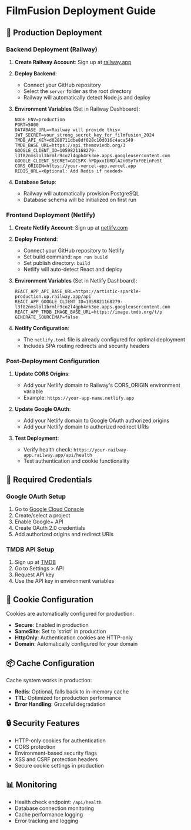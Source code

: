 # FilmFusion Deployment Guide

## 🚀 Production Deployment

### Backend Deployment (Railway)

1. **Create Railway Account**: Sign up at [railway.app](https://railway.app)

2. **Deploy Backend**:
   - Connect your GitHub repository
   - Select the `server` folder as the root directory
   - Railway will automatically detect Node.js and deploy

3. **Environment Variables** (Set in Railway Dashboard):
   ```
   NODE_ENV=production
   PORT=5000
   DATABASE_URL=<Railway will provide this>
   JWT_SECRET=your_strong_secret_key_for_filmfusion_2024
   TMDB_API_KEY=d0288711dbe8df028c10d016c4aca549
   TMDB_BASE_URL=https://api.themoviedb.org/3
   GOOGLE_CLIENT_ID=1059821168279-l3f82nmslol1brmlr9co2l4gph4rk3oe.apps.googleusercontent.com
   GOOGLE_CLIENT_SECRET=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
   CORS_ORIGIN=https://your-vercel-app.vercel.app
   REDIS_URL=<Optional: Add Redis if needed>
   ```

4. **Database Setup**:
   - Railway will automatically provision PostgreSQL
   - Database schema will be initialized on first run

### Frontend Deployment (Netlify)

1. **Create Netlify Account**: Sign up at [netlify.com](https://netlify.com)

2. **Deploy Frontend**:
   - Connect your GitHub repository to Netlify
   - Set build command: `npm run build`
   - Set publish directory: `build`
   - Netlify will auto-detect React and deploy

3. **Environment Variables** (Set in Netlify Dashboard):
   ```
   REACT_APP_API_BASE_URL=https://artistic-sparkle-production.up.railway.app/api
   REACT_APP_GOOGLE_CLIENT_ID=1059821168279-l3f82nmslol1brmlr9co2l4gph4rk3oe.apps.googleusercontent.com
   REACT_APP_TMDB_IMAGE_BASE_URL=https://image.tmdb.org/t/p
   GENERATE_SOURCEMAP=false
   ```

4. **Netlify Configuration**:
   - The `netlify.toml` file is already configured for optimal deployment
   - Includes SPA routing redirects and security headers

### Post-Deployment Configuration

1. **Update CORS Origins**:
   - Add your Netlify domain to Railway's CORS_ORIGIN environment variable
   - Example: `https://your-app-name.netlify.app`

2. **Update Google OAuth**:
   - Add your Netlify domain to Google OAuth authorized origins
   - Add your Netlify domain to authorized redirect URIs

3. **Test Deployment**:
   - Verify health check: `https://your-railway-app.railway.app/api/health`
   - Test authentication and cookie functionality

## 🔧 Required Credentials

### Google OAuth Setup
1. Go to [Google Cloud Console](https://console.cloud.google.com/)
2. Create/select a project
3. Enable Google+ API
4. Create OAuth 2.0 credentials
5. Add authorized origins and redirect URIs

### TMDB API Setup
1. Sign up at [TMDB](https://www.themoviedb.org/)
2. Go to Settings > API
3. Request API key
4. Use the API key in environment variables

## 🍪 Cookie Configuration

Cookies are automatically configured for production:
- **Secure**: Enabled in production
- **SameSite**: Set to 'strict' in production
- **HttpOnly**: Authentication cookies are HTTP-only
- **Domain**: Automatically configured for your domain

## 📦 Cache Configuration

Cache system works in production:
- **Redis**: Optional, falls back to in-memory cache
- **TTL**: Optimized for production performance
- **Error Handling**: Graceful degradation

## 🔒 Security Features

- HTTP-only cookies for authentication
- CORS protection
- Environment-based security flags
- XSS and CSRF protection headers
- Secure cookie settings in production

## 📊 Monitoring

- Health check endpoint: `/api/health`
- Database connection monitoring
- Cache performance logging
- Error tracking and logging
